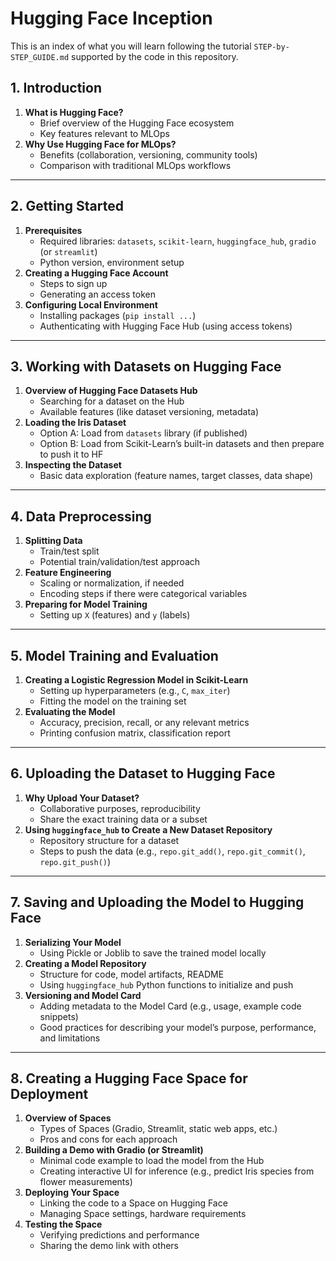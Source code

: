 # Hugging Face Inception

This is an index of what you will learn following the tutorial `STEP-by-STEP_GUIDE.md` supported by the code in this repository.

## 1. Introduction
1. **What is Hugging Face?**  
   - Brief overview of the Hugging Face ecosystem  
   - Key features relevant to MLOps
2. **Why Use Hugging Face for MLOps?**  
   - Benefits (collaboration, versioning, community tools)  
   - Comparison with traditional MLOps workflows

---

## 2. Getting Started
1. **Prerequisites**  
   - Required libraries: `datasets`, `scikit-learn`, `huggingface_hub`, `gradio` (or `streamlit`)  
   - Python version, environment setup
2. **Creating a Hugging Face Account**  
   - Steps to sign up  
   - Generating an access token
3. **Configuring Local Environment**  
   - Installing packages (`pip install ...`)  
   - Authenticating with Hugging Face Hub (using access tokens)

---

## 3. Working with Datasets on Hugging Face
1. **Overview of Hugging Face Datasets Hub**  
   - Searching for a dataset on the Hub  
   - Available features (like dataset versioning, metadata)
2. **Loading the Iris Dataset**  
   - Option A: Load from `datasets` library (if published)  
   - Option B: Load from Scikit-Learn’s built-in datasets and then prepare to push it to HF
3. **Inspecting the Dataset**  
   - Basic data exploration (feature names, target classes, data shape)

---

## 4. Data Preprocessing
1. **Splitting Data**  
   - Train/test split  
   - Potential train/validation/test approach
2. **Feature Engineering**  
   - Scaling or normalization, if needed  
   - Encoding steps if there were categorical variables
3. **Preparing for Model Training**  
   - Setting up `X` (features) and `y` (labels)

---

## 5. Model Training and Evaluation
1. **Creating a Logistic Regression Model in Scikit-Learn**  
   - Setting up hyperparameters (e.g., `C`, `max_iter`)  
   - Fitting the model on the training set
2. **Evaluating the Model**  
   - Accuracy, precision, recall, or any relevant metrics  
   - Printing confusion matrix, classification report

---

## 6. Uploading the Dataset to Hugging Face
1. **Why Upload Your Dataset?**  
   - Collaborative purposes, reproducibility  
   - Share the exact training data or a subset
2. **Using `huggingface_hub` to Create a New Dataset Repository**  
   - Repository structure for a dataset  
   - Steps to push the data (e.g., `repo.git_add()`, `repo.git_commit()`, `repo.git_push()`)

---

## 7. Saving and Uploading the Model to Hugging Face
1. **Serializing Your Model**  
   - Using Pickle or Joblib to save the trained model locally
2. **Creating a Model Repository**  
   - Structure for code, model artifacts, README  
   - Using `huggingface_hub` Python functions to initialize and push
3. **Versioning and Model Card**  
   - Adding metadata to the Model Card (e.g., usage, example code snippets)  
   - Good practices for describing your model’s purpose, performance, and limitations

---

## 8. Creating a Hugging Face Space for Deployment
1. **Overview of Spaces**  
   - Types of Spaces (Gradio, Streamlit, static web apps, etc.)  
   - Pros and cons for each approach
2. **Building a Demo with Gradio (or Streamlit)**  
   - Minimal code example to load the model from the Hub  
   - Creating interactive UI for inference (e.g., predict Iris species from flower measurements)
3. **Deploying Your Space**  
   - Linking the code to a Space on Hugging Face  
   - Managing Space settings, hardware requirements
4. **Testing the Space**  
   - Verifying predictions and performance  
   - Sharing the demo link with others

